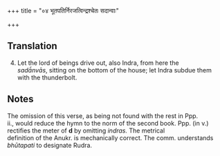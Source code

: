 +++
title = "०४ भूतपतिर्निरजत्विन्द्रश्चेतः सदान्वाः"

+++
## Translation
4. Let the lord of beings drive out, also Indra, from here the  
*sadā́nvās*, sitting on the bottom of the house; let Indra subdue them  
with the thunderbolt.

## Notes
  
  
  
  
  
  
  
  
The omission of this verse, as being not found with the rest in Ppp.  
ii., would reduce the hymn to the norm of the second book. Ppp. (in v.)  
rectifies the meter of **d** by omitting *indras.* The metrical  
definition of the Anukr. is mechanically correct. The comm. understands  
*bhūtapati* to designate Rudra.

